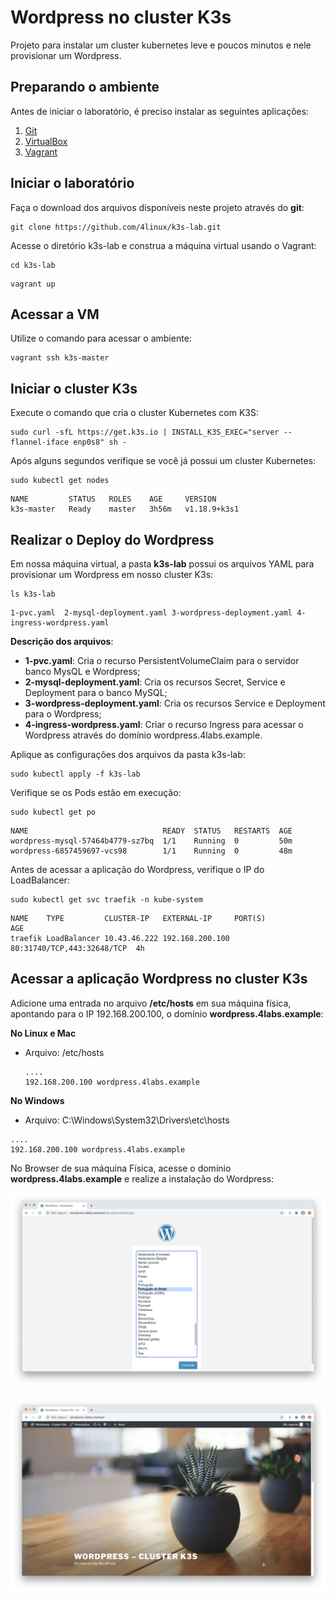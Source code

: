 # Wordpress no cluster K3s

Projeto para instalar um cluster kubernetes leve e poucos minutos e nele provisionar um Wordpress.



## Preparando o ambiente

Antes de iniciar o laboratório, é preciso instalar as seguintes aplicações:

1. [Git](https://git-scm.com)
2. [VirtualBox](https://www.virtualbox.org)
3. [Vagrant](https://www.vagrantup.com)



## Iniciar o laboratório

Faça o download dos arquivos disponíveis neste projeto através do **git**:

```
git clone https://github.com/4linux/k3s-lab.git
```

Acesse o diretório k3s-lab e construa a máquina virtual usando o Vagrant:

```
cd k3s-lab
```

```
vagrant up
```



## Acessar a VM

Utilize o comando para acessar o ambiente:

```
vagrant ssh k3s-master
```



## Iniciar o cluster K3s

Execute o comando que cria o cluster Kubernetes com K3S:

```
sudo curl -sfL https://get.k3s.io | INSTALL_K3S_EXEC="server --flannel-iface enp0s8" sh -
```

Após alguns segundos verifique se você já possui um cluster Kubernetes:

```
sudo kubectl get nodes
```

```
NAME         STATUS   ROLES    AGE     VERSION
k3s-master   Ready    master   3h56m   v1.18.9+k3s1
```



## Realizar o Deploy do Wordpress

Em nossa máquina virtual, a pasta **k3s-lab** possui os arquivos YAML para provisionar um Wordpress em nosso cluster K3s:

```
ls k3s-lab
```

```
1-pvc.yaml	2-mysql-deployment.yaml	3-wordpress-deployment.yaml	4-ingress-wordpress.yaml
```

**Descrição dos arquivos**:

- **1-pvc.yaml**:  Cria o recurso PersistentVolumeClaim para o servidor banco MysQL e Wordpress;  
- **2-mysql-deployment.yaml**: Cria os recursos Secret, Service e Deployment para o banco MySQL;
- **3-wordpress-deployment.yaml**: Cria os recursos Service e Deployment para o Wordpress;
- **4-ingress-wordpress.yaml**: Criar o recurso Ingress para acessar o Wordpress através do domínio wordpress.4labs.example.

Aplique as configurações dos arquivos da pasta k3s-lab:

```
sudo kubectl apply -f k3s-lab
```

Verifique se os Pods estão em execução:

```
sudo kubectl get po
```

```
NAME                              READY  STATUS   RESTARTS  AGE
wordpress-mysql-57464b4779-sz7bq  1/1    Running  0         50m
wordpress-6857459697-vcs98        1/1    Running  0         48m
```

Antes de acessar a aplicação do Wordpress, verifique o IP do LoadBalancer:

```
sudo kubectl get svc traefik -n kube-system
```

```
NAME    TYPE         CLUSTER-IP   EXTERNAL-IP     PORT(S)                     AGE
traefik LoadBalancer 10.43.46.222 192.168.200.100 80:31740/TCP,443:32648/TCP  4h
```



## Acessar a aplicação Wordpress no cluster K3s

Adicione uma entrada no arquivo **/etc/hosts** em sua máquina física, apontando para o IP 192.168.200.100, o domínio **wordpress.4labs.example**:

**No Linux e Mac**

* Arquivo: /etc/hosts

  ```text
  ....
  192.168.200.100 wordpress.4labs.example
  ```

**No Windows**

* Arquivo: C:\Windows\System32\Drivers\etc\hosts

```text
....
192.168.200.100 wordpress.4labs.example
```

No Browser de sua máquina Física, acesse o domínio **wordpress.4labs.example** e realize a instalação do Wordpress:

![Instalação do Wordpress no K3s](imagens/wordpress-install.png)

![Wordpress no K3s](imagens/wordpress-k3s.png)